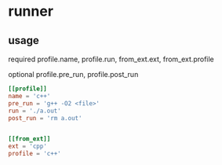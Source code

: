 # runner

## usage

required
profile.name, profile.run, from_ext.ext, from_ext.profile

optional
profile.pre_run, profile.post_run

```toml
[[profile]]
name = 'c++'
pre_run = 'g++ -O2 <file>'
run = './a.out'
post_run = 'rm a.out'


[[from_ext]]
ext = 'cpp'
profile = 'c++'

```

